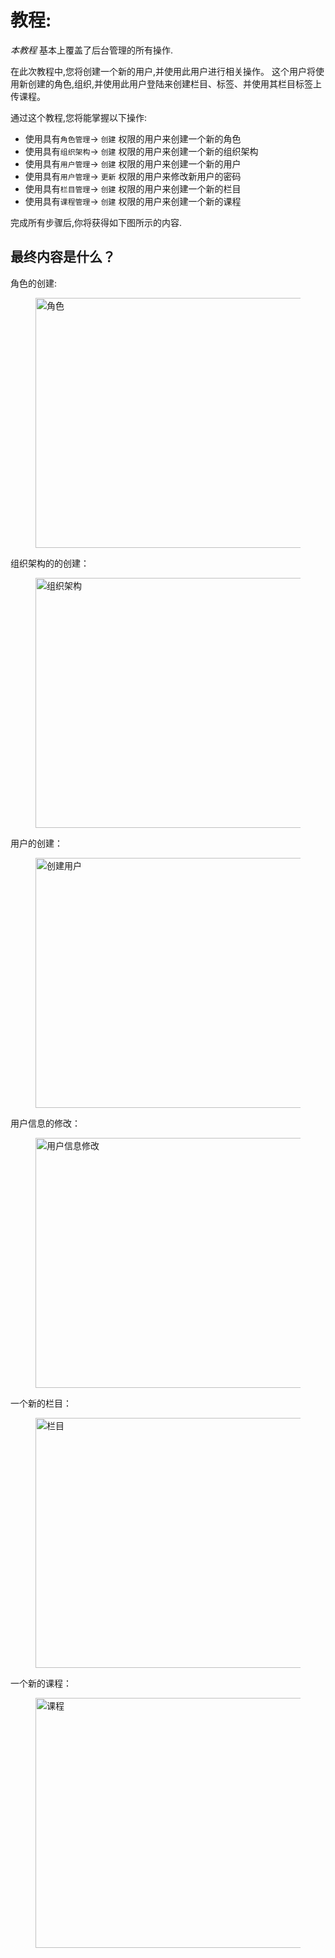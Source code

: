 <h1 class="no-toc">教程: </h1>

 _本教程_ 基本上覆盖了后台管理的所有操作.  

在此次教程中,您将创建一个新的用户,并使用此用户进行相关操作。
这个用户将使用新创建的角色,组织,并使用此用户登陆来创建栏目、标签、并使用其栏目标签上传课程。

通过这个教程,您将能掌握以下操作:

* 使用具有`角色管理`-> `创建` 权限的用户来创建一个新的角色
* 使用具有`组织架构`-> `创建` 权限的用户来创建一个新的组织架构
* 使用具有`用户管理`-> `创建` 权限的用户来创建一个新的用户
* 使用具有`用户管理`-> `更新` 权限的用户来修改新用户的密码
* 使用具有`栏目管理`-> `创建` 权限的用户来创建一个新的栏目
* 使用具有`课程管理`-> `创建` 权限的用户来创建一个新的课程


完成所有步骤后,你将获得如下图所示的内容.


## 最终内容是什么？

角色的创建:

<figure>
  <img src='generated/images/guide/toh/CreateRoleFinish.png' width="900px" height="400px" alt="角色">
</figure>

组织架构的的创建：

<figure>
  <img src='generated/images/guide/toh/CreateOrganizationFinish.png' width="900px" height="400px" alt="组织架构">
</figure>

用户的创建：


<figure>
  <img src='generated/images/guide/toh/heroes-list-2.png' width="900px" height="400px" alt="创建用户">
</figure>

用户信息的修改：

<figure>
  <img src='generated/images/guide/toh/nav-diagram.png' width="900px" height="400px" alt="用户信息修改">
</figure>

一个新的栏目：

<figure>
  <img src='generated/images/guide/toh/toh-anim.gif' width="900px" height="400px" alt="栏目">
</figure>

一个新的课程：

<figure>
  <img src='generated/images/guide/toh/nav-diagram.png' width="900px" height="400px" alt="课程">
</figure>